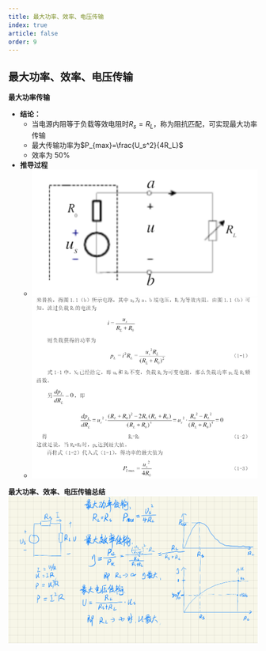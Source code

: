 ```yaml
---
title: 最大功率、效率、电压传输
index: true
article: false
order: 9
---
```


## 最大功率、效率、电压传输

**最大功率传输**

- **结论：**
  - 当电源内阻等于负载等效电阻时$R_s=R_L$，称为阻抗匹配，可实现最大功率传输
  - 最大传输功率为$P_{max}=\frac{U_s^2}{4R_L}$
  - 效率为 50%
- **推导过程**
  - ![](./images/2023-01-22-01-28-46.png)
  - ![](./images/2023-01-22-01-22-46.png)

**最大功率、效率、电压传输总结**
![](./images/2023-01-24-01-33-28.png)
